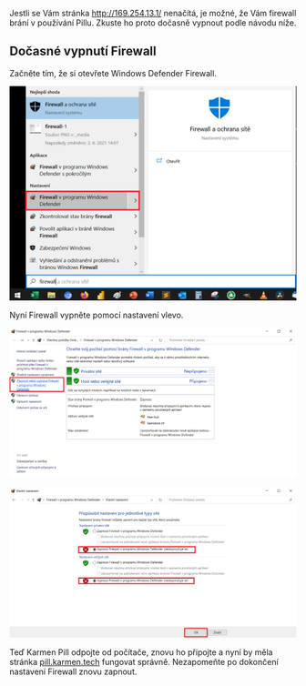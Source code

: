 

Jestli se Vám stránka http://169.254.13.1/ nenačítá, je možné, že Vám firewall brání v používání Pillu. Zkuste ho proto dočasně vypnout podle návodu níže.

## Dočasné vypnutí Firewall

Začněte tím, že si otevřete Windows Defender Firewall.

<borderedImage>![firewall-1](_media/firewall-1.png ":size=600x295")</borderedImage>

Nyní Firewall vypněte pomocí nastavení vlevo.

<borderedImage>![firewall-2](_media/firewall-2.png ":size=1200x590")</borderedImage>

<borderedImage>![firewall-3](_media/firewall-3.png ":size=1200x590")</borderedImage>


Teď Karmen Pill odpojte od počítače, znovu ho připojte a nyní by měla stránka [pill.karmen.tech](http://pill.karmen.tech/) fungovat správně. Nezapomeňte po dokončení nastavení Firewall znovu zapnout.